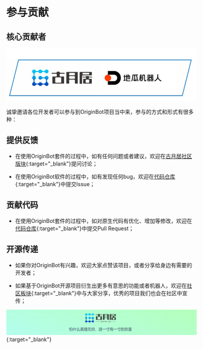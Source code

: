 # **参与贡献**

## **核心贡献者**

![20220904153119](../../assets/img/20220904153119.jpg)


诚挚邀请各位开发者可以参与到OriginBot项目当中来，参与的方式和形式有很多种：



## **提供反馈**

  - 在使用OriginBot套件的过程中，如有任何问题或者建议，欢迎在[古月居社区版块](https://www.guyuehome.com/interlocution?id=1826932316801544194){:target="_blank"}提问讨论；

  - 在使用OriginBot软件的过程中，如有发现任何bug，欢迎在[代码仓库](https://gitee.com/guyuehome/originbot){:target="_blank"}中提交Issue；

    

## **贡献代码**

  - 在使用OriginBot套件的过程中，如对原生代码有优化、增加等修改，欢迎在[代码仓库](https://gitee.com/guyuehome/originbot){:target="_blank"}中提交Pull Request；

    

## **开源传递**

  - 如果你对OriginBot有兴趣，欢迎大家点赞该项目，或者分享给身边有需要的开发者；

  - 如果基于OriginBot开源项目衍生出更多有意思的功能或者机器人，欢迎在[社区板块](https://www.guyuehome.com/interlocution?id=1826932316801544194){:target="_blank"}中与大家分享，优秀的项目我们也会在社区中宣传；



[![图片1](../../assets/img/footer.png)](https://www.guyuehome.com/){:target="_blank"}

